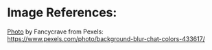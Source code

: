 # Image References:

[Photo](https://www.pexels.com/photo/background-blur-chat-colors-433617/) by Fancycrave from Pexels: 
https://www.pexels.com/photo/background-blur-chat-colors-433617/
